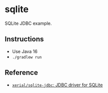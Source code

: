 # sqlite

SQLite JDBC example.

## Instructions

* Use Java 16
* `./gradlew run`

## Reference

* [`xerial/sqlite-jdbc`: JDBC driver for SQLite](https://github.com/xerial/sqlite-jdbc)

